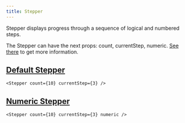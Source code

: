 ```yaml
---
title: Stepper
---
```


Stepper displays progress through a sequence of logical and numbered steps.

The Stepper can have the next props: count, currentStep, numeric. [See there](/storybook/?path=/docs/core-progress-stepper--docs) to get more information.

## [Default Stepper](/storybook/?path=/story/core-progress-stepper--default)

```tsx
<Stepper count={10} currentStep={3} />
```

## [Numeric Stepper](/storybook/?path=/story/core-progress-stepper--numeric)

```tsx
<Stepper count={10} currentStep={3} numeric />
```
